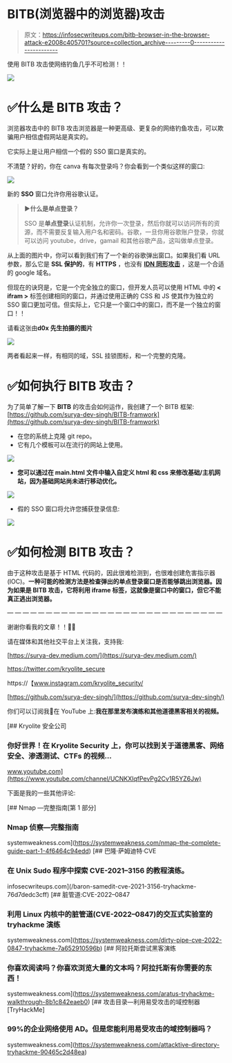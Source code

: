 # BITB(浏览器中的浏览器)攻击

> 原文：<https://infosecwriteups.com/bitb-browser-in-the-browser-attack-e2008c405701?source=collection_archive---------0----------------------->

使用 BITB 攻击使网络钓鱼几乎不可检测！！

![](img/573f3095ad348290c39d6a905b407552.png)

# **✅什么是 BITB 攻击？**

浏览器攻击中的 BITB 攻击浏览器是一种更高级、更复杂的网络钓鱼攻击，可以欺骗用户相信虚假网站是真实的。

它实际上是让用户相信一个假的 SSO 窗口是真实的。

不清楚？好的，你在 canva 有每次登录吗？你会看到一个类似这样的窗口:

![](img/077a753845968f243fcbdb6ff25bf7f6.png)

新的 **SSO** 窗口允许你用谷歌认证。

> **▶️什么是单点登录？**
> 
> SSO 是**单点登录**认证机制，允许你一次登录，然后你就可以访问所有的资源，而不需要反复输入用户名和密码。谷歌，一旦你用谷歌账户登录，你就可以访问 youtube，drive，gamail 和其他谷歌产品，这叫做单点登录。

从上面的图片中，你可以看到我们有了一个新的谷歌弹出窗口。如果我们看 URL 参数，那么它是 **SSL 保护的**，有 **HTTPS** ，也没有 [**IDN 同形攻击**](https://en.wikipedia.org/wiki/IDN_homograph_attack) ，这是一个合适的 google 域名。

但现在的诀窍是，它是一个完全独立的窗口，但开发人员可以使用 HTML 中的 **< ifram >** 标签创建相同的窗口，并通过使用正确的 CSS 和 JS 使其作为独立的 SSO 窗口更加可信。但实际上，它只是一个窗口中的窗口，而不是一个独立的窗口！！

请看这张由**d0x 先生拍摄的图片**

![](img/5e4eb265429797a41162b17f2bd79b3c.png)

两者看起来一样，有相同的域，SSL 挂锁图标，和一个完整的克隆。

# ✅如何执行 BITB 攻击？

为了简单了解一下 **BITB** 的攻击会如何运作，我创建了一个 BITB 框架:[https://github.com/surya-dev-singh/BITB-framwork](https://github.com/surya-dev-singh/BITB-framwork)

*   在您的系统上克隆 git repo。
*   它有几个模板可以在流行的网站上使用。

![](img/3c50e64336518503afe57dd4dbafc072.png)

*   **您可以通过在 main.html 文件中输入自定义 html 和 css 来修改基础/主机网站，因为基础网站尚未进行移动优化。**

![](img/d26e0333d46984bb1a8e3e4788070170.png)

*   假的 SSO 窗口将允许您捕获登录信息:

![](img/1db288ffa31630788f1d5c08c685ab2e.png)

# ✅如何检测 BITB 攻击？

由于这种攻击是基于 HTML 代码的，因此很难检测到，也很难创建危害指示器(IOC)。**一种可能的检测方法是检查弹出的单点登录窗口是否能够跳出浏览器。因为如果是 BITB 攻击，它将利用 iframe 标签，这就像是窗口中的窗口，但它不能真正逃出浏览器。**

— — — — — — — — — — — — — — — — — — — — — — — — — — — —

谢谢你看我的文章！！👊👊

请在媒体和其他社交平台上关注我，支持我:

[https://surya-dev.medium.com/](https://surya-dev.medium.com/)

https://twitter.com/kryolite_secure

https://【www.instagram.com/kryolite_security/ 

[https://github.com/surya-dev-singh/](https://github.com/surya-dev-singh/)

你们可以订阅我🙌在 YouTube 上:**我在那里发布演练和其他道德黑客相关的视频。**

[](https://www.youtube.com/channel/UCNKXlqfPevPg2Cv1R5YZ6Jw) [## Kryolite 安全公司

### 你好世界！在 Kryolite Security 上，你可以找到关于道德黑客、网络安全、渗透测试、CTFs 的视频…

www.youtube.com](https://www.youtube.com/channel/UCNKXlqfPevPg2Cv1R5YZ6Jw) 

下面是我的一些其他评论:

[](https://systemweakness.com/nmap-the-complete-guide-part-1-4f6464c94edd) [## Nmap —完整指南[第 1 部分]

### Nmap 侦察—完整指南

systemweakness.com](https://systemweakness.com/nmap-the-complete-guide-part-1-4f6464c94edd) [](/baron-samedit-cve-2021-3156-tryhackme-76d7dedc3cff) [## 巴隆·萨姆迪特·CVE

### 在 Unix Sudo 程序中探索 CVE-2021–3156 的教程演练。

infosecwriteups.com](/baron-samedit-cve-2021-3156-tryhackme-76d7dedc3cff) [](https://systemweakness.com/dirty-pipe-cve-2022-0847-tryhackme-7a652910596b) [## 脏管道:CVE-2022–0847

### 利用 Linux 内核中的脏管道(CVE-2022–0847)的交互式实验室的 tryhackme 演练

systemweakness.com](https://systemweakness.com/dirty-pipe-cve-2022-0847-tryhackme-7a652910596b) [](https://systemweakness.com/aratus-tryhackme-walkthrough-8b1c842eaeb0) [## 阿拉托斯尝试黑客演练

### 你喜欢阅读吗？你喜欢浏览大量的文本吗？阿拉托斯有你需要的东西！

systemweakness.com](https://systemweakness.com/aratus-tryhackme-walkthrough-8b1c842eaeb0) [](https://systemweakness.com/attacktive-directory-tryhackme-90465c2d48ea) [## 攻击目录—利用易受攻击的域控制器[TryHackMe]

### 99%的企业网络使用 AD。但是您能利用易受攻击的域控制器吗？

systemweakness.com](https://systemweakness.com/attacktive-directory-tryhackme-90465c2d48ea)